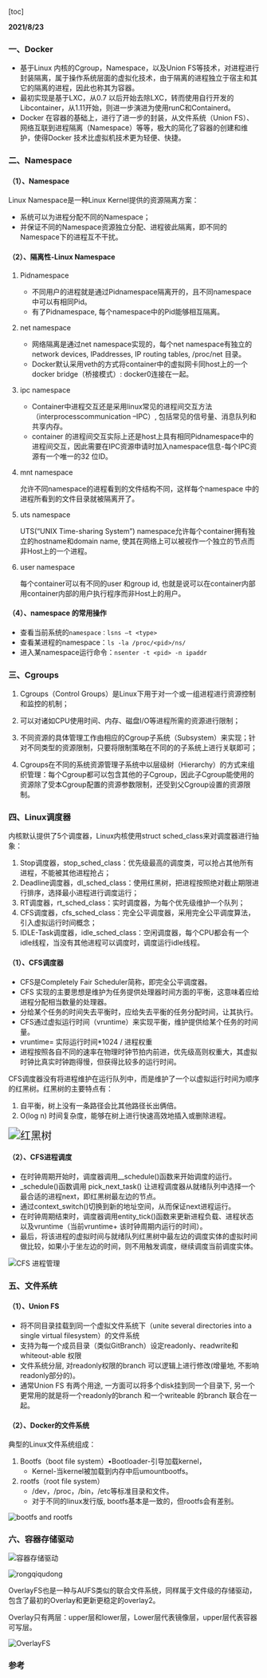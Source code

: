 [toc]

**2021/8/23**

### 一、Docker

- 基于Linux 内核的Cgroup，Namespace，以及Union FS等技术，对进程进行封装隔离，属于操作系统层面的虚拟化技术，由于隔离的进程独立于宿主和其它的隔离的进程，因此也称其为容器。
- 最初实现是基于LXC，从0.7 以后开始去除LXC，转而使用自行开发的Libcontainer，从1.11开始，则进一步演进为使用runC和Containerd。
- Docker 在容器的基础上，进行了进一步的封装，从文件系统（Union FS）、网络互联到进程隔离（Namespace）等等，极大的简化了容器的创建和维护，使得Docker 技术比虚拟机技术更为轻便、快捷。

### 二、Namespace

#### （1）、Namespace

Linux Namespace是一种Linux Kernel提供的资源隔离方案：

- 系统可以为进程分配不同的Namespace；
- 并保证不同的Namespace资源独立分配、进程彼此隔离，即不同的Namespace下的进程互不干扰。

#### （2）、隔离性-Linux Namespace

1. Pidnamespace

   * 不同用户的进程就是通过Pidnamespace隔离开的，且不同namespace 中可以有相同Pid。
   * 有了Pidnamespace, 每个namespace中的Pid能够相互隔离。

2. net namespace

   - 网络隔离是通过net namespace实现的，每个net namespace有独立的network devices, IPaddresses, IP routing tables, /proc/net 目录。
   - Docker默认采用veth的方式将container中的虚拟网卡同host上的一个docker bridge（桥接模式）: docker0连接在一起。

3. ipc namespace

   - Container中进程交互还是采用linux常见的进程间交互方法（interprocesscommunication –IPC）, 包括常见的信号量、消息队列和共享内存。
   - container 的进程间交互实际上还是host上具有相同Pidnamespace中的进程间交互，因此需要在IPC资源申请时加入namespace信息-每个IPC资源有一个唯一的32 位ID。

4. mnt namespace

   允许不同namespace的进程看到的文件结构不同，这样每个namespace 中的进程所看到的文件目录就被隔离开了。

5. uts namespace 

   UTS(“UNIX Time-sharing System”) namespace允许每个container拥有独立的hostname和domain name, 使其在网络上可以被视作一个独立的节点而非Host上的一个进程。

6. user namespace 

   每个container可以有不同的user 和group id, 也就是说可以在container内部用container内部的用户执行程序而非Host上的用户。

#### （4）、namespace 的常用操作

- 查看当前系统的`namespace：lsns –t <type>`
- 查看某进程的namespace：`ls -la /proc/<pid>/ns/`
- 进入某namespace运行命令：`nsenter -t <pid> -n ipaddr`

### 三、Cgroups

1. Cgroups（Control Groups）是Linux下用于对一个或一组进程进行资源控制和监控的机制；

2. 可以对诸如CPU使用时间、内存、磁盘I/O等进程所需的资源进行限制；
3. 不同资源的具体管理工作由相应的Cgroup子系统（Subsystem）来实现；针对不同类型的资源限制，只要将限制策略在不同的的子系统上进行关联即可；
4. Cgroups在不同的系统资源管理子系统中以层级树（Hierarchy）的方式来组织管理：每个Cgroup都可以包含其他的子Cgroup，因此子Cgroup能使用的资源除了受本Cgroup配置的资源参数限制，还受到父Cgroup设置的资源限制。

### 四、Linux调度器

内核默认提供了5个调度器，Linux内核使用struct sched_class来对调度器进行抽象：

1. Stop调度器，stop_sched_class：优先级最高的调度类，可以抢占其他所有进程，不能被其他进程抢占；
2. Deadline调度器，dl_sched_class：使用红黑树，把进程按照绝对截止期限进行排序，选择最小进程进行调度运行；
3. RT调度器，rt_sched_class：实时调度器，为每个优先级维护一个队列；
4. CFS调度器，cfs_sched_class：完全公平调度器，采用完全公平调度算法，引入虚拟运行时间概念；
5. IDLE-Task调度器，idle_sched_class：空闲调度器，每个CPU都会有一个idle线程，当没有其他进程可以调度时，调度运行idle线程。

#### （1）、CFS调度器

- CFS是Completely Fair Scheduler简称，即完全公平调度器。
- CFS 实现的主要思想是维护为任务提供处理器时间方面的平衡，这意味着应给进程分配相当数量的处理器。
- 分给某个任务的时间失去平衡时，应给失去平衡的任务分配时间，让其执行。
- CFS通过虚拟运行时间（vruntime）来实现平衡，维护提供给某个任务的时间量。
- vruntime= 实际运行时间*1024 / 进程权重
- 进程按照各自不同的速率在物理时钟节拍内前进，优先级高则权重大，其虚拟时钟比真实时钟跑得慢，但获得比较多的运行时间。

CFS调度器没有将进程维护在运行队列中，而是维护了一个以虚拟运行时间为顺序的红黑树。红黑树的主要特点有：

1. 自平衡，树上没有一条路径会比其他路径长出俩倍。
2. O(log n) 时间复杂度，能够在树上进行快速高效地插入或删除进程。

<img src="https://raw.githubusercontent.com/shiiiiyd/data/main/images/image-20220725115433088.png" alt="红黑树" style="zoom:150%;" />

#### （2）、CFS进程调度

- 在时钟周期开始时，调度器调用__schedule()函数来开始调度的运行。
- _schedule()函数调用 pick_next_task() 让进程调度器从就绪队列中选择一个最合适的进程next，即红黑树最左边的节点。
- 通过context_switch()切换到新的地址空间，从而保证next进程运行。
- 在时钟周期结束时，调度器调用entity_tick()函数来更新进程负载、进程状态以及vruntime（当前vruntime+ 该时钟周期内运行的时间）。
- 最后，将该进程的虚拟时间与就绪队列红黑树中最左边的调度实体的虚拟时间做比较，如果小于坐左边的时间，则不用触发调度，继续调度当前调度实体。

![CFS 进程管理](https://github.com/shiiiiyd/data/blob/main/images/image-20220725115705779.png?raw=true)

### 五、文件系统

#### （1）、Union FS

- 将不同目录挂载到同一个虚拟文件系统下（unite several directories into a single virtual filesystem）的文件系统
- 支持为每一个成员目录（类似GitBranch）设定readonly、readwrite和whiteout-able 权限
- 文件系统分层, 对readonly权限的branch 可以逻辑上进行修改(增量地, 不影响readonly部分的)。
- 通常Union FS 有两个用途, 一方面可以将多个disk挂到同一个目录下, 另一个更常用的就是将一个readonly的branch 和一个writeable 的branch 联合在一起。

#### （2）、Docker的文件系统

典型的Linux文件系统组成：

1. Bootfs（boot file system）•Bootloader-引导加载kernel，
   - Kernel-当kernel被加载到内存中后umountbootfs。
2. rootfs（root file system）
   - /dev，/proc，/bin，/etc等标准目录和文件。
   - 对于不同的linux发行版, bootfs基本是一致的，但rootfs会有差别。

![bootfs and rootfs](https://github.com/shiiiiyd/data/blob/main/images/image-20220725120131772.png?raw=true)



### 六、容器存储驱动

![容器存储驱动](https://github.com/shiiiiyd/data/blob/main/images/image-20220725120533988.png?raw=true)

![rongqiqudong](https://github.com/shiiiiyd/data/blob/main/images/image-20220725120554086.png?raw=true)

OverlayFS也是一种与AUFS类似的联合文件系统，同样属于文件级的存储驱动，包含了最初的Overlay和更新更稳定的overlay2。

Overlay只有两层：upper层和lower层，Lower层代表镜像层，upper层代表容器可写层。

![OverlayFS](https://github.com/shiiiiyd/data/blob/main/images/image-20220725120634242.png?raw=true)

### 参考

[1]:极客时间

